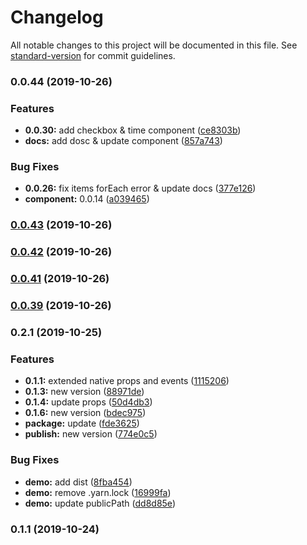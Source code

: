 # Changelog

All notable changes to this project will be documented in this file. See [standard-version](https://github.com/conventional-changelog/standard-version) for commit guidelines.

### 0.0.44 (2019-10-26)


### Features

* **0.0.30:** add checkbox & time component ([ce8303b](https://github.com/gd4Ark/vue-fa-form/commit/ce8303b24bd05d9a41f632504a00e566d07ff7e6))
* **docs:** add dosc & update component ([857a743](https://github.com/gd4Ark/vue-fa-form/commit/857a743468acf0c636eeee5d693f3f5981ac2528))


### Bug Fixes

* **0.0.26:** fix items forEach error & update docs ([377e126](https://github.com/gd4Ark/vue-fa-form/commit/377e126334d5bb25bcecd89e65b988f503f46006))
* **component:** 0.0.14 ([a039465](https://github.com/gd4Ark/vue-fa-form/commit/a0394653fd4856a1b26704b2bdfc0f6665a61b05))

### [0.0.43](https://github.com/gd4Ark/vue-fa-form/compare/v0.0.42...v0.0.43) (2019-10-26)

### [0.0.42](https://github.com/gd4Ark/vue-fa-form/compare/v0.0.41...v0.0.42) (2019-10-26)

### [0.0.41](https://github.com/gd4Ark/vue-fa-form/compare/v0.0.39...v0.0.41) (2019-10-26)

### [0.0.39](https://github.com/gd4Ark/vue-fa-form/compare/v0.2.1...v0.0.39) (2019-10-26)

### 0.2.1 (2019-10-25)


### Features

* **0.1.1:** extended native props and events ([1115206](https://github.com/gd4Ark/vue-fa-modal/commit/11152061a78010eaea7aa60a71799dd5108646c3))
* **0.1.3:** new version ([88971de](https://github.com/gd4Ark/vue-fa-modal/commit/88971def68309ddb3eea60d262087a43ab9f96a4))
* **0.1.4:** update props ([50d4db3](https://github.com/gd4Ark/vue-fa-modal/commit/50d4db3340c0481ce26ee4bfe70ded6204a109bf))
* **0.1.6:** new version ([bdec975](https://github.com/gd4Ark/vue-fa-modal/commit/bdec9750e5341c77eb09692177ebdf3bc7379cf9))
* **package:** update ([fde3625](https://github.com/gd4Ark/vue-fa-modal/commit/fde3625316188a110911239c838a717931290cc2))
* **publish:** new version ([774e0c5](https://github.com/gd4Ark/vue-fa-modal/commit/774e0c5088d8845ef2c9d10d3be2a239a8d006f7))


### Bug Fixes

* **demo:** add dist ([8fba454](https://github.com/gd4Ark/vue-fa-modal/commit/8fba454cca053d8dca538bc86429c796e3021c67))
* **demo:** remove .yarn.lock ([16999fa](https://github.com/gd4Ark/vue-fa-modal/commit/16999fa1dfdfdbaf6fbbcd86e33aa72bfae6f03e))
* **demo:** update publicPath ([dd8d85e](https://github.com/gd4Ark/vue-fa-modal/commit/dd8d85efa6a8b14889415955d2d6283935d6ad94))

### 0.1.1 (2019-10-24)
